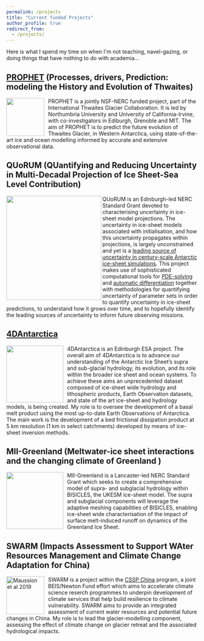 ```yaml
---
permalink: /projects
title: "Current funded Projects"
author_profile: true
redirect_from: 
  - /projects/
---
```



Here is what I spend my time on when I'm not teaching, navel-gazing, or doing things that have nothing to do with academia...

## [PROPHET](https://thwaitesglacier.org/projects/prophet) (Processes, drivers, Prediction: modeling the History and Evolution of Thwaites)

<img style="float:left; padding-right:10px"  width="100" height="100" src="https://dngoldberg.github.io/files/proj_images/Thwaites_PROPHET.jpg">

PROPHET is a jointly NSF-NERC funded project, part of the International Thwaites Glacier Collaboration. It is led by Northumbria University and University of California-Irvine, with co-investigators in Ediburgh, Grenoble and MIT. The aim of PROPHET is to predict the future evolution of Thwaites Glacier, in Western Antarctica, using state-of-the-art ice and ocean modelling informed by accurate and extensive observational data.



## QUoRUM (QUantifying and Reducing Uncertainty in Multi-Decadal Projection of Ice Sheet-Sea Level Contribution)

<img align="left" width="250" height="275" src="https://dngoldberg.github.io/files/proj_images/quorumpic.png">

QUoRUM is an Edinburgh-led NERC Standard Grant devoted to characterising uncertainty in ice-sheet model projections. The uncertainty in ice-sheet models associated with initialisation, and how this uncertainty propagates within projections, is largely unconstrained and yet is a [leading source of uncertainty in century-scale Antarctic ice-sheet simulations](https://www.the-cryosphere.net/13/1441/2019/). This project makes use of sophisticated computational tools for [PDE-solving](https://fenicsproject.org) and [automatic differentiation](https://github.com/jrmaddison/tlm_adjoint) together with methodologies for quantifying uncertainty of parameter sets in order to quantify uncertainty in ice-sheet predictions, to understand how it grows over time, and to hopefully identify the leading sources of uncertainty to inform future observing missions.



## [4DAntarctica](http://4d-antarctica.org/)

<img style="float:left; padding-right:10px"  width="150" height="150" src="https://dngoldberg.github.io/files/proj_images/4dant.png">

4DAntarctica is an Edinburgh ESA project. The overall aim of 4DAntarctica is to advance our understanding of the Antarctic Ice Sheet’s supra and sub-glacial hydrology, its evolution, and its role within the broader ice sheet and ocean systems. To achieve these aims an unprecedented dataset composed of ice-sheet wide hydrology and lithospheric products, Earth Observation datasets, and state of the art ice-sheet and hydrology models, is being created. My role is to oversee the development of a basal melt product using the most up-to-date Earth Observations of Antarctica. The main work is the development of a bed frictional dissipation product at 5 km resolution (1 km in select catchments) developed by means of ice-sheet inversion methods.


## MII-Greenland (Meltwater-ice sheet interactions and the changing climate of Greenland )

<img style="float:left; padding-right:10px"  width="150" height="150" src="https://dngoldberg.github.io/files/proj_images/mouline.jpg">

MII-Greenland is a Lancaster-led NERC Standard Grant which seeks to create a comprehensive model of supra- and subglacial hydrology within BISICLES, the UKESM ice-sheet model. The supra and subglacial components will leverage the adaptive meshing capabilities of BISICLES, enabling ice-sheet wide characterisation of the impact of surface melt-induced runoff on dynamics of the Greenland Ice Sheet.


## SWARM (Impacts Assessment to Support WAter Resources Management and Climate Change Adaptation for China)

<img style="float:left; padding-right:10px"  width="100" height="100" src="https://dngoldberg.github.io/files/proj_images/oggm.png" title="Maussion et al 2019">

SWARM is a project within the [CSSP China](https://www.metoffice.gov.uk/research/approach/collaboration/newton/cssp-china/index) program, a joint BEIS/Newton Fund effort which aims to accelerate climate science reserch programmes to underpin development of climate services that help build resilience to climate vulnerability. SWARM aims to provide an integrated assessment of current water resources and potential future changes in China. My role is to lead the glacier-modelling component, assessing the effect of climate change on glacier retreat and the associated hydrological impacts.

